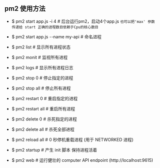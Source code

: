 ## pm2 使用方法
-  $ pm2 start app.js -i 4  # 后台运行pm2，启动4个app.js 
`也可以把'max' 参数传递给 start
正确的进程数目依赖于Cpu的核心数目`

-  $ pm2 start app.js --name my-api # 命名进程


-  $ pm2 list               # 显示所有进程状态
-  $ pm2 monit              # 监视所有进程
-  $ pm2 logs               # 显示所有进程日志

-  $ pm2 stop 0             # 停止指定的进程
-  $ pm2 stop all           # 停止所有进程

-  $ pm2 restart 0          # 重启指定的进程
-  $ pm2 restart all        # 重启所有进程

-  $ pm2 delete 0           # 杀死指定的进程
-  $ pm2 delete all         # 杀死全部进程

-  $ pm2 reload all         # 0 秒停机重载进程 (用于 NETWORKED 进程)

-  $ pm2 startup            # 产生 init 脚本 保持进程活着
-  $ pm2 web                # 运行健壮的 computer API endpoint (http://localhost:9615)